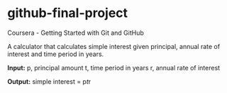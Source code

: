 # github-final-project
Coursera - Getting Started with Git and GitHub

A calculator that calculates simple interest given principal, annual rate of interest and time period in years.

**Input:**
   p, principal amount
   t, time period in years
   r, annual rate of interest
   
**Output:**
   simple interest = p*t*r

